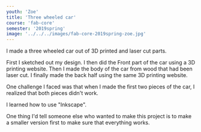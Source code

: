 ```yaml
---
youth: 'Zoe'
title: 'Three wheeled car'
course: 'fab-core'
semester: '2019spring'
image: '../../../images/fab-core-2019spring-zoe.jpg'
---
```


I made a three wheeled car out of 3D printed and laser cut parts.

First I sketched out my design. I then did the Front part of the car using a 3D printing website. Then I made the body of the car from wood that had been laser cut. I finally made the back half using the same 3D printing website. 

One challenge I faced was that when I made the first two pieces of the car, I realized that both pieces didn't work.

I learned how to use "Inkscape".

One thing I'd tell someone else who wanted to make this project is to make a smaller version first to make sure that everything works.
